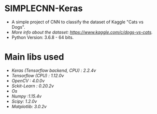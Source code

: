 # SIMPLECNN-Keras
   - A simple project of CNN to classify the dataset of Kaggle "Cats vs Dogs".
   - *More info about the dataset: https://www.kaggle.com/c/dogs-vs-cats.*
   - Python Version: 3.6.8 - 64 bits.

# Main libs used
   - *Keras (Tensorflow backend, CPU) : 2.2.4v*
   - *Tensorflow (CPU) : 1.12.0v*
   - *OpenCV : 4.0.0v*
   - *Sckit-Learn : 0.20.2v*
   - *Os*
   - *Numpy :1.15.4v*
   - *Scipy: 1.2.0v*
   - *Matplotlib: 3.0.2v*
